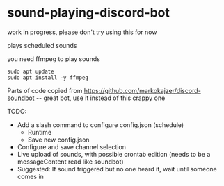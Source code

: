 # sound-playing-discord-bot

work in progress, please don't try using this for now

plays scheduled sounds

you need ffmpeg to play sounds

```
sudo apt update
sudo apt install -y ffmpeg
```

Parts of code copied from https://github.com/markokajzer/discord-soundbot -- great bot, use it instead of this crappy one

TODO:

- Add a slash command to configure config.json (schedule)
  - Runtime
  - Save new config.json
- Configure and save channel selection
- Live upload of sounds, with possible crontab edition (needs to be a messageContent read like soundbot)
- Suggested: If sound triggered but no one heard it, wait until someone comes in
